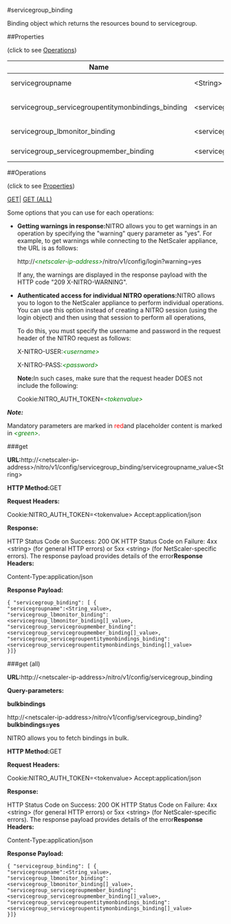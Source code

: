#servicegroup_binding

Binding object which returns the resources bound to servicegroup.


##Properties 
<span>(click to see [Operations](#opera))</span>


<table><thead><tr><th>Name</th><th>Data Type</th><th>Permissions</th><th>Description</th></tr></thead><tbody><tr><td>servicegroupname</td><td>&lt;String></td><td>Read-write</td><td>Name of the service group.<br>Minimum length = 1</td></tr><tr><td>servicegroup_servicegroupentitymonbindings_binding</td><td>&lt;servicegroup_servicegroupentitymonbindings_binding[]></td><td>Read-only</td><td>servicegroupentitymonbindings that can be bound to servicegroup.</td></tr><tr><td>servicegroup_lbmonitor_binding</td><td>&lt;servicegroup_lbmonitor_binding[]></td><td>Read-only</td><td>lbmonitor that can be bound to servicegroup.</td></tr><tr><td>servicegroup_servicegroupmember_binding</td><td>&lt;servicegroup_servicegroupmember_binding[]></td><td>Read-only</td><td>servicegroupmember that can be bound to servicegroup.</td></tr></tbody></table>
##Operations 
<span>(click to see [Properties](#prope))</span>


[GET]()| [GET (ALL)](#get-)


Some options that you can use for each operations:
<ul><li><p><b>Getting warnings in response:</b>NITRO allows you to get warnings in an operation by specifying the "warning" query parameter as "yes". For example, to get warnings while connecting to the NetScaler appliance, the URL is as follows:</p><p>http://<span style="color:green;font-style:italic;">&lt;netscaler-ip-address&gt;</span>/nitro/v1/config/login?warning=yes</p><p>If any, the warnings are displayed in the response payload with the HTTP code "209 X-NITRO-WARNING".</p></li><li><p><b>Authenticated access for individual NITRO operations:</b>NITRO allows you to logon to the NetScaler appliance to perform individual operations. You can use this option instead of creating a NITRO session (using the login object) and then using that session to perform all operations,</p><p>To do this, you must specify the username and password in the request header of the NITRO request as follows:</p><p>X-NITRO-USER:<span style="color:green;font-style:italic;">&lt;username&gt;</span></p><p>X-NITRO-PASS:<span style="color:green;font-style:italic;">&lt;password&gt;</span></p><p><b>Note:</b>In such cases, make sure that the request header DOES not include the following:</p><p>Cookie:NITRO_AUTH_TOKEN=<span style="color:green;font-style:italic;">&lt;tokenvalue&gt;</span></p></li></ul>



***Note:*** 
Mandatory parameters are marked in <span style="color:#FF0000;">red</span>and placeholder content is marked in <span style="color:green;font-style:italic">&lt;green&gt;</span>.

###get



<b>URL:</b>http://&lt;netscaler-ip-address&gt;/nitro/v1/config/servicegroup_binding/servicegroupname_value&lt;String&gt;
<b>HTTP Method:</b>GET
<b>Request Headers:</b>

Cookie:NITRO_AUTH_TOKEN=&lt;tokenvalue&gt;Accept:application/json

<b>Response:</b>
HTTP Status Code on Success: 200 OKHTTP Status Code on Failure: 4xx &lt;string&gt; (for general HTTP errors) or 5xx &lt;string&gt; (for NetScaler-specific errors). The response payload provides details of the error<b>Response Headers:</b>

Content-Type:application/json

<b>Response Payload: </b>```{ "servicegroup_binding": [ {"servicegroupname":<String_value>,"servicegroup_lbmonitor_binding":<servicegroup_lbmonitor_binding[]_value>,"servicegroup_servicegroupmember_binding":<servicegroup_servicegroupmember_binding[]_value>,"servicegroup_servicegroupentitymonbindings_binding":<servicegroup_servicegroupentitymonbindings_binding[]_value>}]}```



###get (all)



<b>URL:</b>http://&lt;netscaler-ip-address&gt;/nitro/v1/config/servicegroup_binding
<b>Query-parameters:</b>
<b>bulkbindings</b>
http://&lt;netscaler-ip-address&gt;/nitro/v1/config/servicegroup_binding?<b>bulkbindings=yes</b>
NITRO allows you to fetch bindings in bulk.



<b>HTTP Method:</b>GET
<b>Request Headers:</b>

Cookie:NITRO_AUTH_TOKEN=&lt;tokenvalue&gt;Accept:application/json

<b>Response:</b>
HTTP Status Code on Success: 200 OKHTTP Status Code on Failure: 4xx &lt;string&gt; (for general HTTP errors) or 5xx &lt;string&gt; (for NetScaler-specific errors). The response payload provides details of the error<b>Response Headers:</b>

Content-Type:application/json

<b>Response Payload: </b>```{ "servicegroup_binding": [ {"servicegroupname":<String_value>,"servicegroup_lbmonitor_binding":<servicegroup_lbmonitor_binding[]_value>,"servicegroup_servicegroupmember_binding":<servicegroup_servicegroupmember_binding[]_value>,"servicegroup_servicegroupentitymonbindings_binding":<servicegroup_servicegroupentitymonbindings_binding[]_value>}]}```



